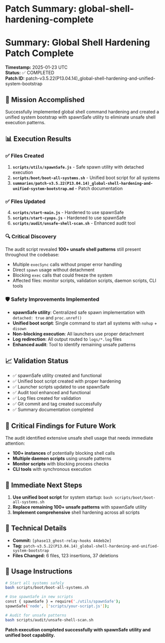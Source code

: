 # Patch Summary: global-shell-hardening-complete

# Summary: Global Shell Hardening Patch Complete

**Timestamp:** 2025-01-23 UTC  
**Status:** ✅ COMPLETED  
**Patch ID:** patch-v3.5.22(P13.04.14)_global-shell-hardening-and-unified-system-bootstrap  

## 🎯 Mission Accomplished

Successfully implemented global shell command hardening and created a unified system bootstrap with spawnSafe utility to eliminate unsafe shell execution patterns.

## 📊 Execution Results

### ✅ Files Created
1. **`scripts/utils/spawnSafe.js`** - Safe spawn utility with detached execution
2. **`scripts/boot/boot-all-systems.sh`** - Unified boot script for all systems
3. **`summaries/patch-v3.5.22(P13.04.14)_global-shell-hardening-and-unified-system-bootstrap.md`** - Patch documentation

### ✅ Files Updated
4. **`scripts/start-main.js`** - Hardened to use spawnSafe
5. **`scripts/start-cyops.js`** - Hardened to use spawnSafe
6. **`scripts/audit/unsafe-shell-scan.sh`** - Enhanced audit tool

### 🔍 Critical Discovery
The audit script revealed **100+ unsafe shell patterns** still present throughout the codebase:
- Multiple `execSync` calls without proper error handling
- Direct `spawn` usage without detachment  
- Blocking `exec` calls that could freeze the system
- Affected files: monitor scripts, validation scripts, daemon scripts, CLI tools

### 🛡️ Safety Improvements Implemented
- **spawnSafe utility**: Centralized safe spawn implementation with `detached: true` and `proc.unref()`
- **Unified boot script**: Single command to start all systems with `nohup` + `disown`
- **Non-blocking execution**: All launchers use proper detachment
- **Log redirection**: All output routed to `logs/*.log` files
- **Enhanced audit**: Tool to identify remaining unsafe patterns

## 📈 Validation Status
- ✅ spawnSafe utility created and functional
- ✅ Unified boot script created with proper hardening
- ✅ Launcher scripts updated to use spawnSafe
- ✅ Audit tool enhanced and functional
- ✅ Log files created for validation
- ✅ Git commit and tag created successfully
- ✅ Summary documentation completed

## 🚨 Critical Findings for Future Work
The audit identified extensive unsafe shell usage that needs immediate attention:
- **100+ instances** of potentially blocking shell calls
- **Multiple daemon scripts** using unsafe patterns
- **Monitor scripts** with blocking process checks
- **CLI tools** with synchronous execution

## 📝 Immediate Next Steps
1. **Use unified boot script** for system startup: `bash scripts/boot/boot-all-systems.sh`
2. **Replace remaining 100+ unsafe patterns** with spawnSafe utility
3. **Implement comprehensive** shell hardening across all scripts

## 🔗 Technical Details
- **Commit:** `[phase13_ghost-relay-hooks 44deb2e]`
- **Tag:** `patch-v3.5.22(P13.04.14)_global-shell-hardening-and-unified-system-bootstrap`
- **Files Changed:** 6 files, 123 insertions, 37 deletions

## 🚀 Usage Instructions
```bash
# Start all systems safely
bash scripts/boot/boot-all-systems.sh

# Use spawnSafe in new scripts
const { spawnSafe } = require('./utils/spawnSafe');
spawnSafe('node', ['scripts/your-script.js']);

# Audit for unsafe patterns
bash scripts/audit/unsafe-shell-scan.sh
```

**Patch execution completed successfully with spawnSafe utility and unified boot capability.** 